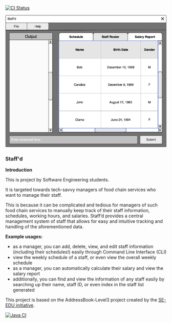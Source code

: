 [![CI Status](https://github.com/se-edu/addressbook-level3/workflows/Java%20CI/badge.svg)](https://github.com/se-edu/addressbook-level3/actions)

![Ui](docs/images/Ui.png)
### **Staff'd**

**Introduction**

This is project by Software Engineering students.

It is targeted towards tech-savvy managers of food chain services who want to manage their staff.

This is because it can be complicated and tedious for managers of such food chain services to manually keep track of their staff information, schedules, working hours, and salaries. Staff’d provides a central management system of staff that allows for easy and intuitive tracking and handling of the aforementioned data.

**Example usages:**
  * as a manager, you can add, delete, view, and edit staff information (including their schedules!) easily through Command Line Interface (CLI)
  * view the weekly schedule of a staff, or even view the overall weekly schedule
  * as a manager, you can automatically calculate their salary and view the salary report
  * additionally, you can find and view the information of any staff easily by searching up their name, staff ID, or even index in the staff list generated

This project is based on the AddressBook-Level3 project created by the [SE-EDU initiative](https://se-education.org).

[![Java CI](https://github.com/AY2122S1-CS2103T-W11-2/tp/actions/workflows/gradle.yml/badge.svg)](https://github.com/AY2122S1-CS2103T-W11-2/tp/actions/workflows/gradle.yml)
